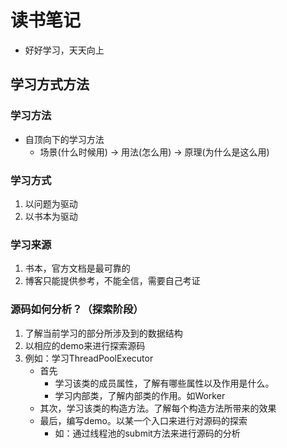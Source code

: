 # 读书笔记
+ 好好学习，天天向上

## 学习方式方法
### 学习方法
+ 自顶向下的学习方法
   - 场景(什么时候用) -> 用法(怎么用) -> 原理(为什么是这么用)

### 学习方式
1. 以问题为驱动
2. 以书本为驱动

### 学习来源
1. 书本，官方文档是最可靠的
2. 博客只能提供参考，不能全信，需要自己考证

### 源码如何分析？（探索阶段）
1. 了解当前学习的部分所涉及到的数据结构
2. 以相应的demo来进行探索源码
3. 例如：学习ThreadPoolExecutor
   + 首先 
       - 学习该类的成员属性，了解有哪些属性以及作用是什么。
       - 学习内部类，了解内部类的作用。如Worker
   + 其次，学习该类的构造方法。了解每个构造方法所带来的效果
   + 最后，编写demo。以某一个入口来进行对源码的探索
      - 如：通过线程池的submit方法来进行源码的分析